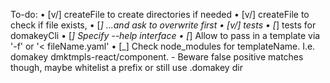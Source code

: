  To-do:
 • [v/] createFile to create directories if needed
 • [v/] createFile to check if file exists,
 • [_] ...and ask to overwrite first
 • [v/] tests
 • [_] tests for domakeyCli
 • [_] Specify --help interface
 • [_] Allow to pass in a template via '-f' or '< fileName.yaml'
 • [_] Check node_modules for templateName.  I.e. domakey dmktmpls-react/component.
        - Beware false positive matches though, maybe whitelist a prefix or still use .domakey dir
